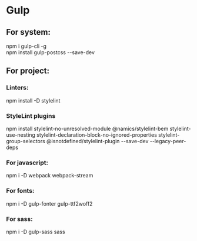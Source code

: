 # Gulp

## For system:

npm i gulp-cli -g\
npm install gulp-postcss --save-dev

## For project:

### Linters:

npm install -D stylelint

### StyleLint plugins

npm install stylelint-no-unresolved-module @namics/stylelint-bem stylelint-use-nesting stylelint-declaration-block-no-ignored-properties stylelint-group-selectors @isnotdefined/stylelint-plugin --save-dev --legacy-peer-deps

### For javascript:

npm i -D webpack webpack-stream

### For fonts:

npm i -D gulp-fonter gulp-ttf2woff2

### For sass:

npm i -D gulp-sass sass